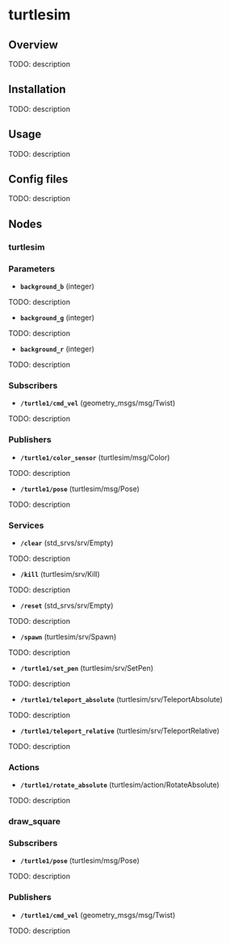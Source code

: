 # turtlesim

## Overview

TODO: description

## Installation

TODO: description

## Usage

TODO: description

## Config files

TODO: description

## Nodes

### turtlesim

### Parameters

- **`background_b`** (integer)

TODO: description

- **`background_g`** (integer)

TODO: description

- **`background_r`** (integer)

TODO: description

### Subscribers

- **`/turtle1/cmd_vel`** (geometry_msgs/msg/Twist)

TODO: description

### Publishers

- **`/turtle1/color_sensor`** (turtlesim/msg/Color)

TODO: description

- **`/turtle1/pose`** (turtlesim/msg/Pose)

TODO: description

### Services

- **`/clear`** (std_srvs/srv/Empty)

TODO: description

- **`/kill`** (turtlesim/srv/Kill)

TODO: description

- **`/reset`** (std_srvs/srv/Empty)

TODO: description

- **`/spawn`** (turtlesim/srv/Spawn)

TODO: description

- **`/turtle1/set_pen`** (turtlesim/srv/SetPen)

TODO: description

- **`/turtle1/teleport_absolute`** (turtlesim/srv/TeleportAbsolute)

TODO: description

- **`/turtle1/teleport_relative`** (turtlesim/srv/TeleportRelative)

TODO: description

### Actions

- **`/turtle1/rotate_absolute`** (turtlesim/action/RotateAbsolute)

TODO: description

### draw_square

### Subscribers

- **`/turtle1/pose`** (turtlesim/msg/Pose)

TODO: description

### Publishers

- **`/turtle1/cmd_vel`** (geometry_msgs/msg/Twist)

TODO: description
